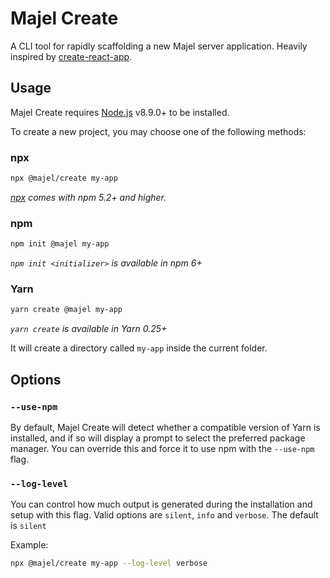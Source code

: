 # Majel Create

A CLI tool for rapidly scaffolding a new Majel server application. Heavily inspired by [create-react-app](https://github.com/facebook/create-react-app).

## Usage

Majel Create requires [Node.js](https://nodejs.org/en/) v8.9.0+ to be installed.

To create a new project, you may choose one of the following methods:

### npx

```sh
npx @majel/create my-app
```

_[npx](https://medium.com/@maybekatz/introducing-npx-an-npm-package-runner-55f7d4bd282b) comes with npm 5.2+ and higher._

### npm

```sh
npm init @majel my-app
```

_`npm init <initializer>` is available in npm 6+_

### Yarn

```sh
yarn create @majel my-app
```

_`yarn create` is available in Yarn 0.25+_

It will create a directory called `my-app` inside the current folder.

## Options

### `--use-npm`

By default, Majel Create will detect whether a compatible version of Yarn is installed, and if so will display a prompt to select the preferred package manager.
You can override this and force it to use npm with the `--use-npm` flag.

### `--log-level`

You can control how much output is generated during the installation and setup with this flag. Valid options are `silent`, `info` and `verbose`. The default is `silent`

Example:

```sh
npx @majel/create my-app --log-level verbose
```
